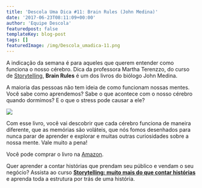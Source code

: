 ```yaml
---
title: 'Descola Uma Dica #11: Brain Rules (John Medina)'
date: '2017-06-23T08:11:09+00:00'
author: 'Equipe Descola'
featuredpost: false
templateKey: blog-post
tags: []
featuredImage: /img/Descola_umadica-11.png
---
```

A indicação da semana é para aqueles que querem entender como funciona o nosso cérebro. Dica da professora Martha Terenzzo, do curso de [Storytelling](https://descola.org/curso/storytelling), **Brain Rules** é um dos livros do biólogo John Medina.

A maioria das pessoas não tem ideia de como funcionam nossas mentes. Você sabe como aprendemos? Sabe o que acontece com o nosso cérebro quando dormimos? E o que o stress pode causar a ele?

![](https://descola.org/drops/wp-content/uploads/2017/06/brain-rules-679x1024.jpg)

Com esse livro, você vai descobrir que cada cérebro funciona de maneira diferente, que as memórias são voláteis, que nós fomos desenhados para nunca parar de aprender e explorar e muitas outras curiosidades sobre a nossa mente. Vale muito a pena!

Você pode comprar o livro na [Amazon](https://www.amazon.com.br/Brain-Rules-Updated-Expanded-Principles-ebook/dp/B00JNYEXAM).

Quer aprender a contar histórias que prendam seu público e vendam o seu negócio? Assista ao curso **[Storytelling: muito mais do que contar histórias](https://descola.org/curso/storytelling)** e aprenda toda a estrutura por trás de uma história.